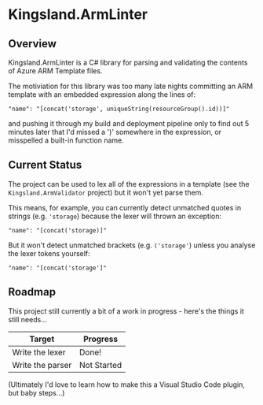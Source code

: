 Kingsland.ArmLinter
===================

Overview
--------

Kingsland.ArmLinter is a C# library for parsing and validating the contents of Azure ARM Template files.

The motiviation for this library was too many late nights committing an ARM template with an embedded expression along the lines of:

```
"name": "[concat('storage', uniqueString(resourceGroup().id))]"
```

and pushing it through my build and deployment pipeline only to find out 5 minutes later that I'd missed a ')' somewhere in the expression, or misspelled a built-in function name.

Current Status
--------------

The project can be used to lex all of the expressions in a template (see the ```Kingsland.ArmValidator``` project) but it won't yet parse them.

This means, for example, you can currently detect unmatched quotes in strings (e.g. ```'storage```) because the lexer will thrown an exception:

```
"name": "[concat('storage)]"
```

But it won't detect unmatched brackets (e.g. ```('storage'```) unless you analyse the lexer tokens yourself:

```
"name": "[concat('storage']"
```

Roadmap
-------

This project still currently a bit of a work in progress - here's the things it still needs...

| Target           |   Progress  |
| ---------------- | ----------- |
| Write the lexer  |    Done!    |
| Write the parser | Not Started |

(Ultimately I'd love to learn how to make this a Visual Studio Code plugin, but baby steps...)
